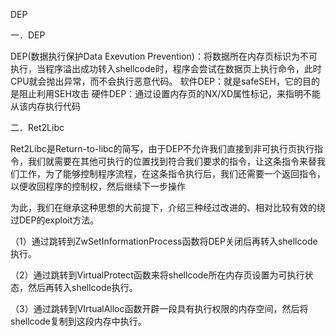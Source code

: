DEP


一．DEP

DEP(数据执行保护Data Exevution Prevention)：将数据所在内存页标识为不可执行，当程序溢出成功转入shellcode时，程序会尝试在数据页上执行命令，此时CPU就会抛出异常，而不会执行恶意代码。
软件DEP：就是safeSEH，它的目的是阻止利用SEH攻击
硬件DEP：通过设置内存页的NX/XD属性标记，来指明不能从该内存执行代码


二．Ret2Libc

Ret2Libc是Return-to-libc的简写，由于DEP不允许我们直接到非可执行页执行指令，我们就需要在其他可执行的位置找到符合我们要求的指令，让这条指令来替我们工作，为了能够控制程序流程，在这条指令执行后，我们还需要一个返回指令，以便收回程序的控制权，然后继续下一步操作


为此，我们在继承这种思想的大前提下，介绍三种经过改进的、相对比较有效的绕过DEP的exploit方法。

（1）通过跳转到ZwSetInformationProcess函数将DEP关闭后再转入shellcode执行。

（2）通过跳转到VirtualProtect函数来将shellcode所在内存页设置为可执行状态，然后再转入shellcode执行。

（3）通过跳转到VIrtualAlloc函数开辟一段具有执行权限的内存空间，然后将shellcode复制到这段内存中执行。

